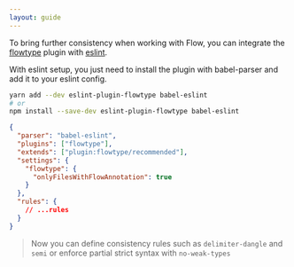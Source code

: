 ```yaml
---
layout: guide
---
```


To bring further consistency when working with Flow, you can integrate the [flowtype](https://github.com/gajus/eslint-plugin-flowtype) plugin with [eslint](https://github.com/eslint/eslint).

With eslint setup, you just need to install the plugin with babel-parser and add it to your eslint config.

```sh
yarn add --dev eslint-plugin-flowtype babel-eslint
# or
npm install --save-dev eslint-plugin-flowtype babel-eslint
```

```json
{
  "parser": "babel-eslint",
  "plugins": ["flowtype"],
  "extends": ["plugin:flowtype/recommended"],
  "settings": {
    "flowtype": {
      "onlyFilesWithFlowAnnotation": true
    }
  },
  "rules": {
    // ...rules
  }
}
```

> Now you can define consistency rules such as `delimiter-dangle` and `semi` or enforce partial strict syntax with `no-weak-types`
